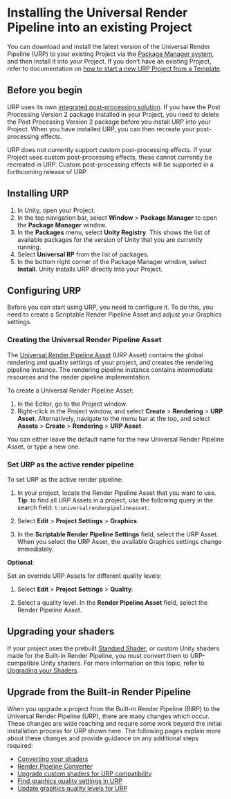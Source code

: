 # Installing the Universal Render Pipeline into an existing Project

You can download and install the latest version of the Universal Render Pipeline (URP) to your existing Project via the [Package Manager system](https://docs.unity3d.com/Packages/com.unity.package-manager-ui@latest/index.html), and then install it into your Project. If you don’t have an existing Project, refer to documentation on [how to start a new URP Project from a Template](creating-a-new-project-with-urp.md).

## Before you begin

URP uses its own [integrated post-processing solution](integration-with-post-processing.md). If you have the Post Processing Version 2 package installed in your Project, you need to delete the Post Processing Version 2 package before you install URP into your Project. When you have installed URP, you can then recreate your post-processing effects.

URP does not currently support custom post-processing effects. If your Project uses custom post-processing effects, these cannot currently be recreated in URP. Custom post-processing effects will be supported in a forthcoming release of URP.

## Installing URP

1. In Unity, open your Project.
2. In the top navigation bar, select **Window** > **Package Manager** to open the **Package Manager** window.
3. In the **Packages** menu, select **Unity Registry**. This shows the list of available packages for the version of Unity that you are currently running.
4. Select **Universal RP** from the list of packages.
5. In the bottom right corner of the Package Manager window, select **Install**. Unity installs URP directly into your Project.

## Configuring URP

Before you can start using URP, you need to configure it. To do this, you need to create a Scriptable Render Pipeline Asset and adjust your Graphics settings.

### Creating the Universal Render Pipeline Asset

The [Universal Render Pipeline Asset](universalrp-asset.md) (URP Asset) contains the global rendering and quality settings of your project, and creates the rendering pipeline instance. The rendering pipeline instance contains intermediate resources and the render pipeline implementation.

To create a Universal Render Pipeline Asset:

1. In the Editor, go to the Project window.
2. Right-click in the Project window, and select  **Create** > **Rendering** > **URP Asset**. Alternatively, navigate to the menu bar at the top, and select **Assets** > **Create** > **Rendering** > **URP Asset**.

You can either leave the default name for the new Universal Render Pipeline Asset, or type a new one.

### <a name="set-urp-active"></a>Set URP as the active render pipeline

To set URP as the active render pipeline:

1. In your project, locate the Render Pipeline Asset that you want to use.<br/>**Tip**: to find all URP Assets in a project, use the following query in the search field: `t:universalrenderpipelineasset`.

1. Select **Edit** > **Project Settings** > **Graphics**.

2. In the **Scriptable Render Pipeline Settings** field, select the URP Asset. When you select the URP Asset, the available Graphics settings change immediately.

**Optional**:

Set an override URP Assets for different quality levels:

1. Select **Edit** > **Project Settings** > **Quality**.

2. Select a quality level. In the **Render Pipeline Asset** field, select the Render Pipeline Asset.

## Upgrading your shaders

If your project uses the prebuilt [Standard Shader](https://docs.unity3d.com/Manual/shader-StandardShader.html), or custom Unity shaders made for the Built-in Render Pipeline, you must convert them to URP-compatible Unity shaders. For more information on this topic, refer to [Upgrading your Shaders](upgrading-your-shaders.md).

## Upgrade from the Built-in Render Pipeline

When you upgrade a project from the Built-in Render Pipeline (BiRP) to the Universal Render Pipeline (URP), there are many changes which occur. These changes are wide reaching and require some work beyond the initial installation process for URP shown here. The following pages explain more about these changes and provide guidance on any additional steps required:

* [Converting your shaders](upgrading-your-shaders.md)
* [Render Pipeline Converter](features/rp-converter.md)
* [Upgrade custom shaders for URP compatibility](urp-shaders/birp-urp-custom-shader-upgrade-guide.md)
* [Find graphics quality settings in URP](quality-settings-location.md)
* [Update graphics quality levels for URP](quality-presets.md)
